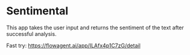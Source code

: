 # Sentimental

This app takes the user input and returns the sentiment of the text after successful analysis.

Fast try: https://flowagent.ai/app/ILAfx4p1C7zG/detail
